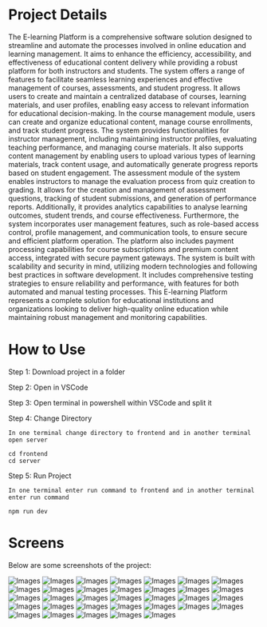 # Project Details

The E-learning Platform is a comprehensive software solution designed to streamline
and automate the processes involved in online education and learning management. It
aims to enhance the efficiency, accessibility, and effectiveness of educational content
delivery while providing a robust platform for both instructors and students. The system
offers a range of features to facilitate seamless learning experiences and effective
management of courses, assessments, and student progress. It allows users to create and
maintain a centralized database of courses, learning materials, and user profiles,
enabling easy access to relevant information for educational decision-making. In the
course management module, users can create and organize educational content, manage
course enrollments, and track student progress. The system provides functionalities for
instructor management, including maintaining instructor profiles, evaluating teaching
performance, and managing course materials. It also supports content management by
enabling users to upload various types of learning materials, track content usage, and
automatically generate progress reports based on student engagement.
The assessment module of the system enables instructors to manage the evaluation
process from quiz creation to grading. It allows for the creation and management
of assessment questions, tracking of student submissions, and generation
of performance reports. Additionally, it provides analytics capabilities to analyse
learning outcomes, student trends, and course effectiveness. Furthermore, the system
incorporates user management features, such as role-based access control, profile
management, and communication tools, to ensure secure and efficient platform
operation. The platform also includes payment processing capabilities for course
subscriptions and premium content access, integrated with secure payment gateways.
The system is built with scalability and security in mind, utilizing modern technologies
and following best practices in software development. It includes comprehensive
testing strategies to ensure reliability and performance, with features for both automated
and manual testing processes. This E-learning Platform represents a complete solution
for educational institutions and organizations looking to deliver high-quality online
education while maintaining robust management and monitoring capabilities.

# How to Use

Step 1: Download project in a folder

Step 2: Open in VSCode

Step 3: Open terminal in powershell within VSCode and split it

Step 4: Change Directory

    In one terminal change directory to frontend and in another terminal open server

    cd frontend
    cd server

Step 5: Run Project

    In one terminal enter run command to frontend and in another terminal enter run command

    npm run dev

# Screens

Below are some screenshots of the project:

![Images](/Documentation/Screenshots/Screenshot%202025-05-08%20025224.png)
![Images](/Documentation/Screenshots/Screenshot%202025-05-08%20025615.png)
![Images](/Documentation/Screenshots/Screenshot%202025-05-08%20025700.png)
![Images](/Documentation/Screenshots/Screenshot%202025-05-08%20025730.png)
![Images](/Documentation/Screenshots/Screenshot%202025-05-08%20025249.png)
![Images](/Documentation/Screenshots/Screenshot%202025-05-08%20030441.png)
![Images](/Documentation/Screenshots/Screenshot%202025-05-08%20030720.png)
![Images](/Documentation/Screenshots/Screenshot%202025-05-08%20030831.png)
![Images](/Documentation/Screenshots/Screenshot%202025-05-08%20030937.png)
![Images](/Documentation/Screenshots/Screenshot%202025-05-08%20031045.png)
![Images](/Documentation/Screenshots/Screenshot%202025-05-08%20031147.png)
![Images](/Documentation/Screenshots/Screenshot%202025-05-08%20031216.png)
![Images](/Documentation/Screenshots/Screenshot%202025-05-08%20031310.png)
![Images](/Documentation/Screenshots/Screenshot%202025-05-08%20031413.png)
![Images](/Documentation/Screenshots/Screenshot%202025-05-08%20031429.png)
![Images](/Documentation/Screenshots/Screenshot%202025-05-08%20114916.png)
![Images](/Documentation/Screenshots/Screenshot%202025-05-08%20114942.png)
![Images](/Documentation/Screenshots/Screenshot%202025-05-08%20115019.png)
![Images](/Documentation/Screenshots/Screenshot%202025-05-08%20115037.png)
![Images](/Documentation/Screenshots/Screenshot%202025-05-08%20115050.png)
![Images](/Documentation/Screenshots/Screenshot%202025-05-08%20115105.png)
![Images](/Documentation/Screenshots/Screenshot%202025-05-08%20115124.png)
![Images](/Documentation/Screenshots/Screenshot%202025-05-08%20120615.png)
![Images](/Documentation/Screenshots/Screenshot%202025-05-08%20120641.png)
![Images](/Documentation/Screenshots/Screenshot%202025-05-08%20120703.png)
![Images](/Documentation/Screenshots/Screenshot%202025-05-08%20120734.png)
![Images](/Documentation/Screenshots/Screenshot%202025-05-08%20120754.png)
![Images](/Documentation/Screenshots/Screenshot%202025-05-08%20124318.png)
![Images](/Documentation/Screenshots/Screenshot%202025-05-08%20124618.png)
![Images](/Documentation/Screenshots/Screenshot%202025-05-08%20124807.png)
![Images](/Documentation/Screenshots/WhatsApp%20Image%202025-05-08%20at%2011.19.52_cdd86e0a.jpg)
![Images](/Documentation/Screenshots/WhatsApp%20Image%202025-05-08%20at%2011.19.52_d1f85b0d.jpg)
![Images](/Documentation/Screenshots/WhatsApp%20Image%202025-05-08%20at%2011.19.53_0cc3022c.jpg)
